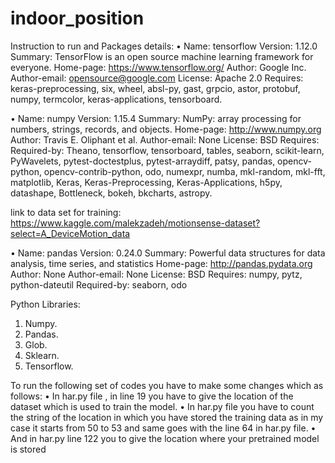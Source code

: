 # indoor_position
Instruction to run and Packages details:
•	Name: tensorflow
              Version: 1.12.0
              Summary: TensorFlow is an open source machine learning framework for everyone.
               Home-page: https://www.tensorflow.org/
               Author: Google Inc.
               Author-email: opensource@google.com
               License: Apache 2.0
               Requires: keras-preprocessing, six, wheel, absl-py, gast, grpcio, astor, protobuf, numpy,
               termcolor, keras-applications, tensorboard.






•	Name: numpy
              Version: 1.15.4
              Summary: NumPy: array processing for numbers, strings, records, and objects.
              Home-page: http://www.numpy.org
              Author: Travis E. Oliphant et al.
              Author-email: None
              License: BSD
              Requires:
Required-by: Theano, tensorflow, tensorboard, tables, seaborn, scikit-learn, PyWavelets, pytest-doctestplus, pytest-arraydiff, patsy, pandas, opencv-python, opencv-contrib-python, odo, numexpr, numba, mkl-random, mkl-fft, matplotlib, Keras, Keras-Preprocessing, Keras-Applications, h5py, datashape, Bottleneck, bokeh, bkcharts, astropy.




link to data set for training: https://www.kaggle.com/malekzadeh/motionsense-dataset?select=A_DeviceMotion_data




•	Name: pandas
Version: 0.24.0
Summary: Powerful data structures for data analysis, time series, and statistics
Home-page: http://pandas.pydata.org
Author: None
Author-email: None
License: BSD
Requires: numpy, pytz, python-dateutil
Required-by: seaborn, odo



Python Libraries:
1.	Numpy.
2.	Pandas.
3.	Glob.
4.	Sklearn.
5.	Tensorflow.


To run the following set of codes you have to make some changes which as follows:
•	In har.py file , in line 19 you have to give the location of the dataset which is used to train the model.
•	In har.py file you have to count the string of the location in which you have stored the training data as in my case it starts from 50 to 53 and same goes with the line 64 in har.py file.
•	And in har.py line 122 you to give the location where your pretrained model is stored 
